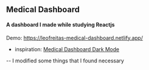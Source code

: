 ## Medical Dashboard
#### A dashboard I made while studying Reactjs

Demo: https://leofreitas-medical-dashboard.netlify.app/

- inspiration: [Medical Dashboard Dark Mode](https://www.uplabs.com/posts/medical-dashboard-dark-mode-2ae66577-c8e9-4626-9520-fc37e491bd0d "Medical Dashboard Dark Mode")

-- I modified some things that I found necessary

